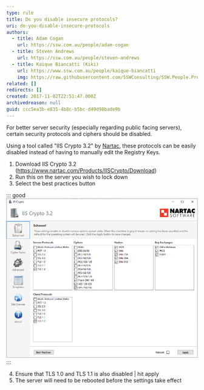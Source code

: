 ```yaml
---
type: rule
title: Do you disable insecure protocols?
uri: do-you-disable-insecure-protocols
authors:
  - title: Adam Cogan
    url: https://ssw.com.au/people/adam-cogan
  - title: Steven Andrews
    url: https://ssw.com.au/people/steven-andrews
  - title: Kaique Biancatti (Kiki)
    url: https://www.ssw.com.au/people/kaique-biancatti
    img: https://raw.githubusercontent.com/SSWConsulting/SSW.People.Profiles/main/Kaique-Biancatti/Images/Kaique-Biancatti-Profile.jpg
related: []
redirects: []
created: 2017-11-02T22:51:47.000Z
archivedreason: null
guid: ccc5ea3b-e835-4b8c-b5bc-d49d98bade9b
---
```


For better server security (especially regarding public facing servers), certain security protocols and ciphers should be disabled.

<!--endintro-->

Using a tool called "IIS Crypto 3.2" by [Nartac](https://www.nartac.com/Products/IISCrypto), these protocols can be easily disabled instead of having to manually edit the Registry Keys.

1. Download IIS Crypto 3.2 (https://www.nartac.com/Products/IISCrypto/Download)
2. Run this on the server you wish to lock down
3. Select the best practices button 
      
::: good  
![Figure: Good example – TLS should be enabled and SSL should be disabled](iis-crypto-3-2.png)  
:::

4. Ensure that TLS 1.0 and TLS 1.1 is also disabled | hit apply 
5. The server will need to be rebooted before the settings take effect

